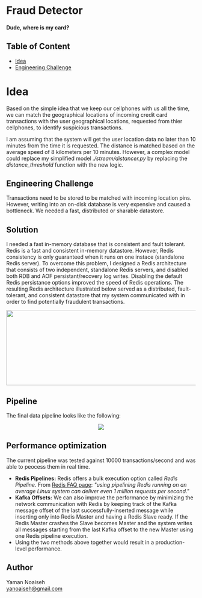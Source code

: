 # Fraud Detector
#### Dude, where is my card?

## Table of Content

- [Idea](#Idea)
- [Engineering Challenge](#Engineering-Challenge)

# Idea
Based on the simple idea that we keep our cellphones with us all the time, we can match the geographical locations of incoming credit card transactions with the user geographical locations, requested from thier cellphones, to identify suspicious transactions.

I am assuming that the system will get the user location data no later than 10 minutes from the time it is requested. The distance is matched based on the average speed of 8 kilometers per 10 minutes. However, a complex model could replace my simplified model *./stream/distancer.py* by replacing the *distance_threshold* function with the new logic.

## Engineering Challenge
Transactions need to be stored to be matched with incoming location pins. However, writing into an on-disk database is very expensive and caused a bottleneck. We needed a fast, distributed or sharable datastore.

## Solution
I needed a fast in-memory database that is consistent and fault tolerant.
Redis is a fast and consistent in-memory datastore. However, Redis consistency is only guaranteed when it runs on one instace (standalone Redis server).
To overcome this problem, I designed a Redis architecture that consists of two independent, standalone Redis servers, and disabled both RDB and AOF persistant/recovery log writes. Disabling the default Redis persistance options improved the speed of Redis operations. The resulting Redis architecture illustrated below served as a distributed, fault-tolerant, and consistent datastore that my system communicated with in order to find potentially fraudulent transactions.
<p align="center">
  <img src="https://user-images.githubusercontent.com/10068563/40880719-00502f1a-6684-11e8-8fe9-c8542769dd43.png" width="700" height="200"/>
</p>

## Pipeline
The final data pipeline looks like the following:
<p align="center">
  <img src="https://user-images.githubusercontent.com/10068563/40402638-d431b686-5e1a-11e8-9c22-efdec79be42f.png"/>
</p>

## Performance optimization
The current pipeline was tested against 10000 transactions/second and was able to peocess them in real time.  
  - **Redis Pipelines:** Redis offers a bulk execution option called *Redis Pipeline*. From [Redis FAQ page](https://redis.io/topics/faq): *"using pipelining Redis running on an average Linux system can deliver even 1 million requests per second."*  
  - **Kafka Offsets:** We can also improve the performance by minimizing the network communication with Redis by keeping track of the Kafka message offset of the last successfully-inserted message while inserting only into Redis Master and having a Redis Slave ready. If the Redis Master crashes the Slave becomes Master and the system writes all messages starting from the last Kafka offset to the new Master using one Redis pipeline execution.
  - Using the two methods above together would result in a production-level performance.

## Author
Yaman Noaiseh  
yanoaiseh@gmail.com
